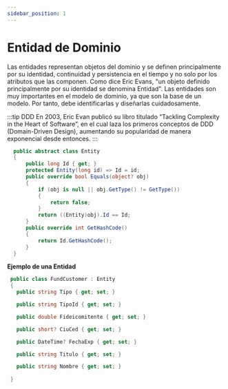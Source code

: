 ```yaml
---
sidebar_position: 1
---
```


# Entidad de Dominio

Las entidades representan objetos del dominio y se definen principalmente por su identidad, continuidad y persistencia en el tiempo y no solo por los atributos que las componen. Como dice Eric Evans, "un objeto definido principalmente por su identidad se denomina Entidad". Las entidades son muy importantes en el modelo de dominio, ya que son la base de un modelo. Por tanto, debe identificarlas y diseñarlas cuidadosamente.

:::tip DDD
En 2003, Eric Evan publicó su libro titulado “Tackling Complexity in the Heart of Software”, en el cual laza los primeros conceptos de DDD (Domain-Driven Design), aumentando su popularidad de manera exponencial desde entonces.
:::

```cs title="Entity.cs"
  public abstract class Entity
  {
      public long Id { get; }
      protected Entity(long id) => Id = id;
      public override bool Equals(object? obj)
      {
          if (obj is null || obj.GetType() != GetType())
          {
              return false;
          }
          return ((Entity)obj).Id == Id;
      }
      public override int GetHashCode()
      {
          return Id.GetHashCode();
      }
  }
```

**Ejemplo de una Entidad**
```cs title="FundCustomer.cs" 
 public class FundCustomer : Entity
 {
   public string Tipo { get; set; }

   public string TipoId { get; set; }

   public double Fideicomitente { get; set; }

   public short? CiuCed { get; set; }

   public DateTime? FechaExp { get; set; }

   public string Titulo { get; set; }

   public string Nombre { get; set; }
 
 }
```
